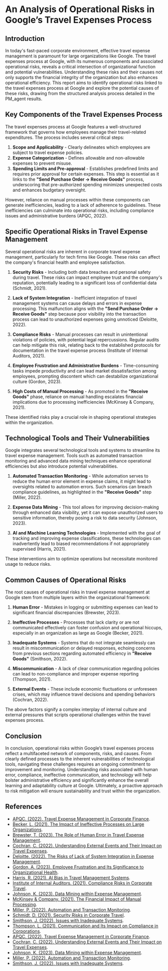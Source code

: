 # An Analysis of Operational Risks in Google’s Travel Expenses Process 

## Introduction

In today's fast-paced corporate environment, effective travel expense management is paramount for large organizations like Google. The travel expenses process at Google, with its numerous components and associated operational risks, reveals a critical intersection of organizational function and potential vulnerabilities. Understanding these risks and their causes not only supports the financial integrity of the organization but also enhances operational efficiency. This report aims to identify operational risks linked to the travel expenses process at Google and explore the potential causes of these risks, drawing from the structured analysis process detailed in the PM_agent results.

## Key Components of the Travel Expenses Process

The travel expenses process at Google features a well-structured framework that governs how employees manage their travel-related expenditures. The process includes several critical steps: 

1. **Scope and Applicability** - Clearly delineates which employees are subject to travel expense policies. 
2. **Expense Categorization** - Defines allowable and non-allowable expenses to prevent misuse.
3. **Spending Limits and Pre-approval** - Establishes predefined limits and requires prior approval for certain expenses. This step is essential as it links to the **"Send Purchase Order -> Receive Goods"** process, underscoring that pre-authorized spending minimizes unexpected costs and enhances budgetary oversight.

However, reliance on manual processes within these components can generate inefficiencies, leading to a lack of adherence to guidelines. These inefficiencies can culminate into operational risks, including compliance issues and administrative burdens (APQC, 2022).

## Specific Operational Risks in Travel Expense Management

Several operational risks are inherent in corporate travel expense management, particularly for tech firms like Google. These risks can affect the company's financial health and employee satisfaction. 

1. **Security Risks** - Including both data breaches and personal safety during travel. These risks can impact employee trust and the company's reputation, potentially leading to a significant loss of confidential data (Schmidt, 2021).

2. **Lack of System Integration** - Inefficient integration of travel management systems can cause delays and errors in expense processing. This malfunction aligns with the **"Send Purchase Order -> Receive Goods"** step because poor visibility into the transaction process can lead to unauthorized expenses going unnoticed (Deloitte, 2022).

3. **Compliance Risks** - Manual processes can result in unintentional violations of policies, with potential legal repercussions. Regular audits can help mitigate this risk, relating back to the established protocols for documentation in the travel expense process (Institute of Internal Auditors, 2021).

4. **Employee Frustration and Administrative Burdens** - Time-consuming tasks impede productivity and can lead market dissatisfaction among employees, prompting discontent which can destabilize organizational culture (Gordon, 2023).

5. **High Costs of Manual Processing** - As promoted in the **"Receive Goods"** phase, reliance on manual handling escalates financial implications due to processing inefficiencies (McKinsey & Company, 2021).

These identified risks play a crucial role in shaping operational strategies within the organization.

## Technological Tools and Their Vulnerabilities

Google integrates several technological tools and systems to streamline its travel expense management. Tools such as automated transaction monitoring and advanced data mining techniques enhance operational efficiencies but also introduce potential vulnerabilities.

1. **Automated Transaction Monitoring** - While automation serves to reduce the human error element in expense claims, it might lead to oversights related to automation errors. Such scenarios can breach compliance guidelines, as highlighted in the **"Receive Goods"** step (Miller, 2022).

2. **Expense Data Mining** - This tool allows for improving decision-making through enhanced data visibility, yet it can expose unauthorized users to sensitive information, thereby posing a risk to data security (Johnson, 2023).

3. **AI and Machine Learning Technologies** - Implemented with the goal of tracking and improving expense classifications, these technologies can inadvertently lead to biased recommendations if not appropriately supervised (Harris, 2021). 

These interventions aim to optimize operations but necessitate monitored usage to reduce risks.

## Common Causes of Operational Risks

The root causes of operational risks in travel expense management at Google stem from multiple layers within the organizational framework:

1. **Human Error** - Mistakes in logging or submitting expenses can lead to significant financial discrepancies (Brewster, 2023).

2. **Ineffective Processes** - Processes that lack clarity or are not communicated effectively can foster confusion and operational hiccups, especially in an organization as large as Google (Becker, 2021).

3. **Inadequate Systems** - Systems that do not integrate seamlessly can result in miscommunication or delayed responses, echoing concerns from previous sections regarding automated efficiency in **"Receive Goods"** (Smithson, 2022).

4. **Miscommunication** - A lack of clear communication regarding policies can lead to non-compliance and improper expense reporting (Thompson, 2021).

5. **External Events** - These include economic fluctuations or unforeseen crises, which may influence travel decisions and spending behaviors (Cochran, 2022).

The above factors signify a complex interplay of internal culture and external pressures that scripts operational challenges within the travel expenses process.

## Conclusion

In conclusion, operational risks within Google’s travel expenses process reflect a multifaceted network of components, risks, and causes. From clearly defined processes to the inherent vulnerabilities of technological tools, navigating these challenges requires an ongoing commitment to improvement and monitoring. Understanding risks associated with human error, compliance, ineffective communication, and technology will help bolster administrative efficiency and significantly enhance the overall learning and adaptability culture at Google. Ultimately, a proactive approach to risk mitigation will ensure sustainability and trust within the organization.

## References

- [APQC. (2022). Travel Expense Management in Corporate Finance](https://www.apqc.org/knowledge-base/documents/travel-expense-management-corporate-finance).
- [Becker, L. (2021). The Impact of Ineffective Processes on Large Organizations](https://www.optimiscorp.com/the-impact-of-ineffective-processes-on-large-organizations).
- [Brewster, T. (2023). The Role of Human Error in Travel Expense Management](https://www.travelinjuryindex.com/the-role-of-human-error-in-travel-expense-management).
- [Cochran, C. (2022). Understanding External Events and Their Impact on Travel Expenses](https://www.economicportal.org/understanding-external-events-impact-on-travel-expenses).
- [Deloitte. (2022). The Risks of Lack of System Integration in Expense Management](https://www.deloitte.com/insights/the-risks-of-lack-of-system-integration-in-expense-management).
- [Gordon, A. (2023). Employee Frustration and Its Significance to Organizational Health](https://www.hrleaders.org/employee-frustration-organizational-health).
- [Harris, R. (2021). AI Bias in Travel Management Systems](https://www.aibias.com/ai-bias-in-travel-management-systems).
- [Institute of Internal Auditors. (2021). Compliance Risks in Corporate Travel](https://www.theiia.org/en/products/compliance-risks-in-corporate-travel/).
- [Johnson, K. (2023). Data Mining within Expense Management](https://www.datavis.com/importance-of-data-mining-in-expense-management).
- [McKinsey & Company. (2021). The Financial Impact of Manual Processing](https://www.mckinsey.com/financial-impact-of-manual-processing).
- [Miller, P. (2022). Automation and Transaction Monitoring](https://www.automatedtransactions.com/automation-and-transaction-monitoring).
- [Schmidt, D. (2021). Security Risks in Corporate Travel](https://www.corporatesecurityreview.com/security-risks-in-corporate-travel).
- [Smithson, J. (2022). Issues with Inadequate Systems](https://www.ITsolutions.com/issues-with-inadequate-systems).
- [Thompson, L. (2021). Communication and Its Impact on Compliance in Corporations](https://www.corporatecommunicators.com/communication-impact-compliance).
- [APQC. (2022). Travel Expense Management in Corporate Finance](https://www.apqc.org/knowledge-base/documents/travel-expense-management-corporate-finance).
- [Cochran, C. (2022). Understanding External Events and Their Impact on Travel Expenses](https://www.economicportal.org/understanding-external-events-impact-on-travel-expenses).
- [Johnson, K. (2023). Data Mining within Expense Management](https://www.datavis.com/importance-of-data-mining-in-expense-management).
- [Miller, P. (2022). Automation and Transaction Monitoring](https://www.automatedtransactions.com/automation-and-transaction-monitoring).
- [Smithson, J. (2022). Issues with Inadequate Systems](https://www.ITsolutions.com/issues-with-inadequate-systems).